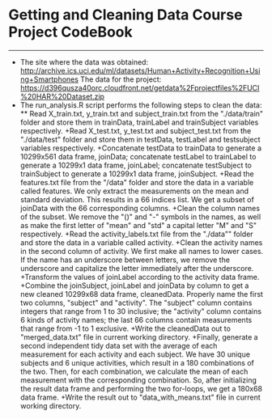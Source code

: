 # Getting and Cleaning Data Course Project CodeBook
---
* The site where the data was obtained:
http://archive.ics.uci.edu/ml/datasets/Human+Activity+Recognition+Using+Smartphones
The data for the project:
https://d396qusza40orc.cloudfront.net/getdata%2Fprojectfiles%2FUCI%20HAR%20Dataset.zip
* The run_analysis.R script performs the following steps to clean the data:
** Read X_train.txt, y_train.txt and subject_train.txt from the "./data/train" folder and store them in trainData, trainLabel and trainSubject variables respectively.
 +Read X_test.txt, y_test.txt and subject_test.txt from the "./data/test" folder and store them in testData, testLabel and testsubject variables respectively.
 +Concatenate testData to trainData to generate a 10299x561 data frame, joinData; concatenate testLabel to trainLabel to generate a 10299x1 data frame, joinLabel; concatenate testSubject to trainSubject to generate a 10299x1 data frame, joinSubject.
 +Read the features.txt file from the "/data" folder and store the data in a variable called features. We only extract the measurements on the mean and standard deviation. This results in a 66 indices list. We get a subset of joinData with the 66 corresponding columns.
 +Clean the column names of the subset. We remove the "()" and "-" symbols in the names, as well as make the first letter of "mean" and "std" a capital letter "M" and "S" respectively.
 +Read the activity_labels.txt file from the "./data"" folder and store the data in a variable called activity.
 +Clean the activity names in the second column of activity. We first make all names to lower cases. If the name has an underscore between letters, we remove the underscore and capitalize the letter immediately after the underscore.
 +Transform the values of joinLabel according to the activity data frame.
 +Combine the joinSubject, joinLabel and joinData by column to get a new cleaned 10299x68 data frame, cleanedData. Properly name the first two columns, "subject" and "activity". The "subject" column contains integers that range from 1 to 30 inclusive; the "activity" column contains 6 kinds of activity names; the last 66 columns contain measurements that range from -1 to 1 exclusive.
 +Write the cleanedData out to "merged_data.txt" file in current working directory.
 +Finally, generate a second independent tidy data set with the average of each measurement for each activity and each subject. We have 30 unique subjects and 6 unique activities, which result in a 180 combinations of the two. Then, for each combination, we calculate the mean of each measurement with the corresponding combination. So, after initializing the result data frame and performing the two for-loops, we get a 180x68 data frame.
 +Write the result out to "data_with_means.txt" file in current working directory.
